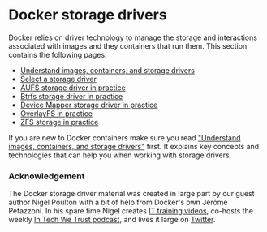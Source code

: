 <!--[metadata]>
+++
title = "Docker storage drivers"
description = "Learn how select the proper storage driver for your container."
keywords = ["container, storage, driver, AUFS, btfs, devicemapper,zvfs"]
[menu.main]
identifier = "mn_storage_docker"
parent = "mn_use_docker"
weight = 7
+++
<![end-metadata]-->


# Docker storage drivers

Docker relies on driver technology to manage the storage and interactions associated with images and they containers that run them. This section contains the following pages:

* [Understand images, containers, and storage drivers](imagesandcontainers.md)
* [Select a storage driver](selectadriver.md)
* [AUFS storage driver in practice](aufs-driver.md)
* [Btrfs storage driver in practice](btrfs-driver.md)
* [Device Mapper storage driver in practice](device-mapper-driver.md)
* [OverlayFS in practice](overlayfs-driver.md)
* [ZFS storage in practice](zfs-driver.md)

If you are new to Docker containers make sure you read ["Understand images, containers, and storage drivers"](imagesandcontainers.md) first. It explains key concepts and technologies that can help you when working with storage drivers.

### Acknowledgement

The Docker storage driver material was created in large part by our guest author
Nigel Poulton with a bit of help from Docker's own Jérôme Petazzoni. In his
spare time Nigel creates [IT training
videos](http://www.pluralsight.com/author/nigel-poulton), co-hosts the weekly
[In Tech We Trust podcast](http://intechwetrustpodcast.com/), and lives it large
on [Twitter](https://twitter.com/nigelpoulton).


&nbsp;

